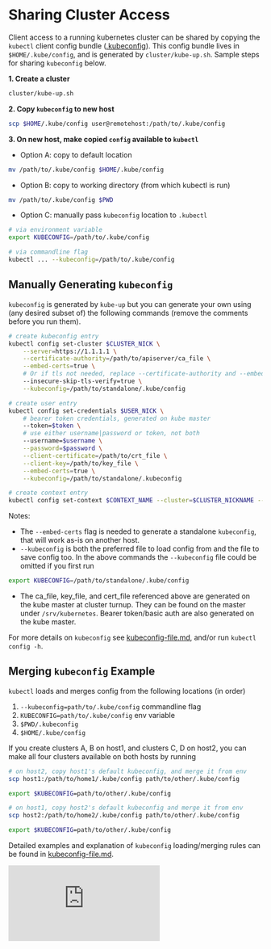 # Sharing Cluster Access

Client access to a running kubernetes cluster can be shared by copying
the `kubectl` client config bundle ([.kubeconfig](kubeconfig-file.md)).
This config bundle lives in `$HOME/.kube/config`, and is generated
by `cluster/kube-up.sh`. Sample steps for sharing `kubeconfig` below.

**1. Create a cluster**
```bash
cluster/kube-up.sh
```
**2. Copy `kubeconfig` to new host**
```bash
scp $HOME/.kube/config user@remotehost:/path/to/.kube/config
```

**3. On new host, make copied `config` available to `kubectl`**

* Option A: copy to default location
```bash
mv /path/to/.kube/config $HOME/.kube/config
```
* Option B: copy to working directory (from which kubectl is run)
```bash
mv /path/to/.kube/config $PWD
```
* Option C: manually pass `kubeconfig` location to `.kubectl`
```bash
# via environment variable
export KUBECONFIG=/path/to/.kube/config

# via commandline flag
kubectl ... --kubeconfig=/path/to/.kube/config
```

## Manually Generating `kubeconfig`

`kubeconfig` is generated by `kube-up` but you can generate your own
using (any desired subset of) the following commands (remove the
comments before you run them).

```bash
# create kubeconfig entry
kubectl config set-cluster $CLUSTER_NICK \
    --server=https://1.1.1.1 \
    --certificate-authority=/path/to/apiserver/ca_file \
    --embed-certs=true \
    # Or if tls not needed, replace --certificate-authority and --embed-certs with
    --insecure-skip-tls-verify=true \
    --kubeconfig=/path/to/standalone/.kube/config

# create user entry
kubectl config set-credentials $USER_NICK \
    # bearer token credentials, generated on kube master
    --token=$token \
    # use either username|password or token, not both
    --username=$username \
    --password=$password \
    --client-certificate=/path/to/crt_file \
    --client-key=/path/to/key_file \
    --embed-certs=true \
    --kubeconfig=/path/to/standalone/.kubeconfig

# create context entry
kubectl config set-context $CONTEXT_NAME --cluster=$CLUSTER_NICKNAME --user=$USER_NICK
```
Notes:
* The `--embed-certs` flag is needed to generate a standalone
`kubeconfig`, that will work as-is on another host.
* `--kubeconfig` is both the preferred file to load config from and the file to
save config too. In the above commands the `--kubeconfig` file could be
omitted if you first run
```bash
export KUBECONFIG=/path/to/standalone/.kube/config
```
* The ca_file, key_file, and cert_file referenced above are generated on the
kube master at cluster turnup. They can be found on the master under
`/srv/kubernetes`. Bearer token/basic auth are also generated on the kube master.

For more details on `kubeconfig` see [kubeconfig-file.md](kubeconfig-file.md),
and/or run `kubectl config -h`.

## Merging `kubeconfig` Example

`kubectl` loads and merges config from the following locations (in order)

1. `--kubeconfig=path/to/.kube/config` commandline flag
2. `KUBECONFIG=path/to/.kube/config` env variable
3. `$PWD/.kubeconfig`
4. `$HOME/.kube/config`

If you create clusters A, B on host1, and clusters C, D on host2, you can
make all four clusters available on both hosts by running

```bash
# on host2, copy host1's default kubeconfig, and merge it from env
scp host1:/path/to/home1/.kube/config path/to/other/.kube/config

export $KUBECONFIG=path/to/other/.kube/config

# on host1, copy host2's default kubeconfig and merge it from env
scp host2:/path/to/home2/.kube/config path/to/other/.kube/config

export $KUBECONFIG=path/to/other/.kube/config
```
Detailed examples and explanation of `kubeconfig` loading/merging rules can be found in [kubeconfig-file.md](kubeconfig-file.md).



[![Analytics](https://kubernetes-site.appspot.com/UA-36037335-10/GitHub/docs/sharing-clusters.md?pixel)]()

